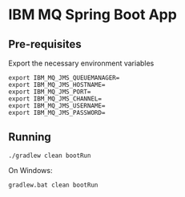 # IBM MQ Spring Boot App

## Pre-requisites

Export the necessary environment variables

```
export IBM_MQ_JMS_QUEUEMANAGER=
export IBM_MQ_JMS_HOSTNAME=
export IBM_MQ_JMS_PORT=
export IBM_MQ_JMS_CHANNEL=
export IBM_MQ_JMS_USERNAME=
export IBM_MQ_JMS_PASSWORD=
```

## Running

```
./gradlew clean bootRun
```

On Windows:

```
gradlew.bat clean bootRun
```